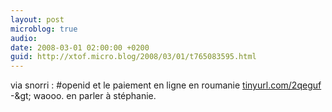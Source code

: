 ```yaml
---
layout: post
microblog: true
audio: 
date: 2008-03-01 02:00:00 +0200
guid: http://xtof.micro.blog/2008/03/01/t765083595.html
---
```

via snorri : #openid et le paiement en ligne en roumanie [tinyurl.com/2qeguf](http://tinyurl.com/2qeguf) -&amp;gt; waooo. en parler à stéphanie.
